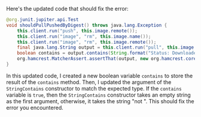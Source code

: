 Here's the updated code that should fix the error:

```java
@org.junit.jupiter.api.Test
void shouldPullPushedByDigest() throws java.lang.Exception {
    this.client.run("push", this.image.remote());
    this.client.run("image", "rm", this.image.name());
    this.client.run("image", "rm", this.image.remote());
    final java.lang.String output = this.client.run("pull", this.image.remoteByDigest());
    boolean contains = output.contains(String.format("Status: Downloaded newer image for %s", this.image.remoteByDigest()));
    org.hamcrest.MatcherAssert.assertThat(output, new org.hamcrest.core.StringContains(contains ? "" : "not ", this.image.remoteByDigest()));
}
```

In this updated code, I created a new boolean variable `contains` to store the result of the `contains` method. Then, I updated the argument of the `StringContains` constructor to match the expected type. If the `contains` variable is `true`, then the `StringContains` constructor takes an empty string as the first argument, otherwise, it takes the string "not ". This should fix the error you encountered.